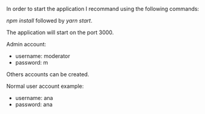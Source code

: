 In order to start the application I recommand using the following commands:

*npm install* followed by *yarn start*. 

The application will start on the port 3000.

Admin account: 
* username: moderator
* password: m

Others accounts can be created. 

Normal user account example:
* username: ana
* password: ana